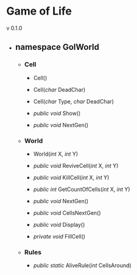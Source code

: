 # Game of Life

v 0.1.0

* ## namespace GolWorld
	* ### Cell
		* Cell()

		* Cell(*char* DeadChar)

		* Cell(*char* Type, *char* DeadChar)

		* *public void* Show()

		* *public void* NextGen()


	* ### World
		* World(*int* X, *int* Y)

		* *public void* ReviveCell(*int* X, *int* Y)

		* *public void* KillCell(*int* X, *int* Y)

		* *public int* GetCountOfCells(*int* X, *int* Y)

		* *public void* NextGen()

		* *public void* CellsNextGen()

		* *public void* Display()

		* *private void* FillCell()

	* ### Rules
		* *public static* AliveRule(*int* CellsAround)